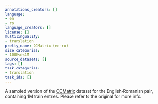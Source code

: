 ```yaml
---
annotations_creators: []
language:
- en
- ro
language_creators: []
license: []
multilinguality:
- translation
pretty_name: CCMatrix (en-ro)
size_categories:
- 100K<n<1M
source_datasets: []
tags: []
task_categories:
- translation
task_ids: []
---
```

A sampled version of the [CCMatrix](https://huggingface.co/datasets/yhavinga/ccmatrix) dataset for the English-Romanian pair, containing 1M train entries.
Please refer to the original for more info.